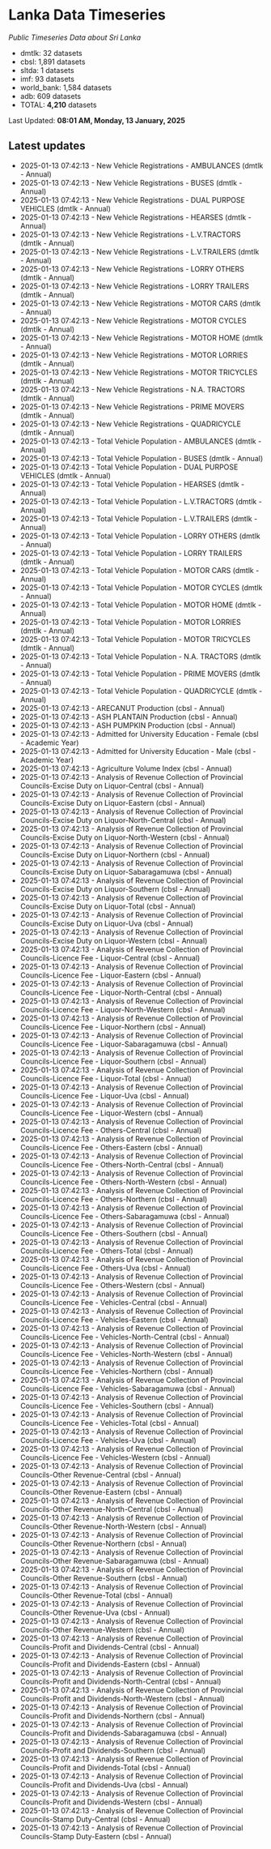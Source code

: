 # Lanka Data Timeseries
*Public Timeseries Data about Sri Lanka*

* dmtlk: 32 datasets
* cbsl: 1,891 datasets
* sltda: 1 datasets
* imf: 93 datasets
* world_bank: 1,584 datasets
* adb: 609 datasets
* TOTAL: **4,210** datasets

Last Updated: **08:01 AM, Monday, 13 January, 2025**

## Latest updates

* 2025-01-13 07:42:13 - New Vehicle Registrations - AMBULANCES (dmtlk - Annual)
* 2025-01-13 07:42:13 - New Vehicle Registrations - BUSES (dmtlk - Annual)
* 2025-01-13 07:42:13 - New Vehicle Registrations - DUAL PURPOSE VEHICLES (dmtlk - Annual)
* 2025-01-13 07:42:13 - New Vehicle Registrations - HEARSES (dmtlk - Annual)
* 2025-01-13 07:42:13 - New Vehicle Registrations - L.V.TRACTORS (dmtlk - Annual)
* 2025-01-13 07:42:13 - New Vehicle Registrations - L.V.TRAILERS (dmtlk - Annual)
* 2025-01-13 07:42:13 - New Vehicle Registrations - LORRY OTHERS (dmtlk - Annual)
* 2025-01-13 07:42:13 - New Vehicle Registrations - LORRY TRAILERS (dmtlk - Annual)
* 2025-01-13 07:42:13 - New Vehicle Registrations - MOTOR CARS (dmtlk - Annual)
* 2025-01-13 07:42:13 - New Vehicle Registrations - MOTOR CYCLES (dmtlk - Annual)
* 2025-01-13 07:42:13 - New Vehicle Registrations - MOTOR HOME (dmtlk - Annual)
* 2025-01-13 07:42:13 - New Vehicle Registrations - MOTOR LORRIES (dmtlk - Annual)
* 2025-01-13 07:42:13 - New Vehicle Registrations - MOTOR TRICYCLES (dmtlk - Annual)
* 2025-01-13 07:42:13 - New Vehicle Registrations - N.A. TRACTORS (dmtlk - Annual)
* 2025-01-13 07:42:13 - New Vehicle Registrations - PRIME MOVERS (dmtlk - Annual)
* 2025-01-13 07:42:13 - New Vehicle Registrations - QUADRICYCLE (dmtlk - Annual)
* 2025-01-13 07:42:13 - Total Vehicle Population - AMBULANCES (dmtlk - Annual)
* 2025-01-13 07:42:13 - Total Vehicle Population - BUSES (dmtlk - Annual)
* 2025-01-13 07:42:13 - Total Vehicle Population - DUAL PURPOSE VEHICLES (dmtlk - Annual)
* 2025-01-13 07:42:13 - Total Vehicle Population - HEARSES (dmtlk - Annual)
* 2025-01-13 07:42:13 - Total Vehicle Population - L.V.TRACTORS (dmtlk - Annual)
* 2025-01-13 07:42:13 - Total Vehicle Population - L.V.TRAILERS (dmtlk - Annual)
* 2025-01-13 07:42:13 - Total Vehicle Population - LORRY OTHERS (dmtlk - Annual)
* 2025-01-13 07:42:13 - Total Vehicle Population - LORRY TRAILERS (dmtlk - Annual)
* 2025-01-13 07:42:13 - Total Vehicle Population - MOTOR CARS (dmtlk - Annual)
* 2025-01-13 07:42:13 - Total Vehicle Population - MOTOR CYCLES (dmtlk - Annual)
* 2025-01-13 07:42:13 - Total Vehicle Population - MOTOR HOME (dmtlk - Annual)
* 2025-01-13 07:42:13 - Total Vehicle Population - MOTOR LORRIES (dmtlk - Annual)
* 2025-01-13 07:42:13 - Total Vehicle Population - MOTOR TRICYCLES (dmtlk - Annual)
* 2025-01-13 07:42:13 - Total Vehicle Population - N.A. TRACTORS (dmtlk - Annual)
* 2025-01-13 07:42:13 - Total Vehicle Population - PRIME MOVERS (dmtlk - Annual)
* 2025-01-13 07:42:13 - Total Vehicle Population - QUADRICYCLE (dmtlk - Annual)
* 2025-01-13 07:42:13 - ARECANUT Production (cbsl - Annual)
* 2025-01-13 07:42:13 - ASH PLANTAIN Production (cbsl - Annual)
* 2025-01-13 07:42:13 - ASH PUMPKIN Production (cbsl - Annual)
* 2025-01-13 07:42:13 - Admitted for University Education - Female (cbsl - Academic Year)
* 2025-01-13 07:42:13 - Admitted for University Education - Male (cbsl - Academic Year)
* 2025-01-13 07:42:13 - Agriculture Volume Index (cbsl - Annual)
* 2025-01-13 07:42:13 - Analysis of Revenue Collection of Provincial Councils-Excise Duty on Liquor-Central (cbsl - Annual)
* 2025-01-13 07:42:13 - Analysis of Revenue Collection of Provincial Councils-Excise Duty on Liquor-Eastern (cbsl - Annual)
* 2025-01-13 07:42:13 - Analysis of Revenue Collection of Provincial Councils-Excise Duty on Liquor-North-Central (cbsl - Annual)
* 2025-01-13 07:42:13 - Analysis of Revenue Collection of Provincial Councils-Excise Duty on Liquor-North-Western (cbsl - Annual)
* 2025-01-13 07:42:13 - Analysis of Revenue Collection of Provincial Councils-Excise Duty on Liquor-Northern (cbsl - Annual)
* 2025-01-13 07:42:13 - Analysis of Revenue Collection of Provincial Councils-Excise Duty on Liquor-Sabaragamuwa (cbsl - Annual)
* 2025-01-13 07:42:13 - Analysis of Revenue Collection of Provincial Councils-Excise Duty on Liquor-Southern (cbsl - Annual)
* 2025-01-13 07:42:13 - Analysis of Revenue Collection of Provincial Councils-Excise Duty on Liquor-Total (cbsl - Annual)
* 2025-01-13 07:42:13 - Analysis of Revenue Collection of Provincial Councils-Excise Duty on Liquor-Uva (cbsl - Annual)
* 2025-01-13 07:42:13 - Analysis of Revenue Collection of Provincial Councils-Excise Duty on Liquor-Western (cbsl - Annual)
* 2025-01-13 07:42:13 - Analysis of Revenue Collection of Provincial Councils-Licence Fee - Liquor-Central (cbsl - Annual)
* 2025-01-13 07:42:13 - Analysis of Revenue Collection of Provincial Councils-Licence Fee - Liquor-Eastern (cbsl - Annual)
* 2025-01-13 07:42:13 - Analysis of Revenue Collection of Provincial Councils-Licence Fee - Liquor-North-Central (cbsl - Annual)
* 2025-01-13 07:42:13 - Analysis of Revenue Collection of Provincial Councils-Licence Fee - Liquor-North-Western (cbsl - Annual)
* 2025-01-13 07:42:13 - Analysis of Revenue Collection of Provincial Councils-Licence Fee - Liquor-Northern (cbsl - Annual)
* 2025-01-13 07:42:13 - Analysis of Revenue Collection of Provincial Councils-Licence Fee - Liquor-Sabaragamuwa (cbsl - Annual)
* 2025-01-13 07:42:13 - Analysis of Revenue Collection of Provincial Councils-Licence Fee - Liquor-Southern (cbsl - Annual)
* 2025-01-13 07:42:13 - Analysis of Revenue Collection of Provincial Councils-Licence Fee - Liquor-Total (cbsl - Annual)
* 2025-01-13 07:42:13 - Analysis of Revenue Collection of Provincial Councils-Licence Fee - Liquor-Uva (cbsl - Annual)
* 2025-01-13 07:42:13 - Analysis of Revenue Collection of Provincial Councils-Licence Fee - Liquor-Western (cbsl - Annual)
* 2025-01-13 07:42:13 - Analysis of Revenue Collection of Provincial Councils-Licence Fee - Others-Central (cbsl - Annual)
* 2025-01-13 07:42:13 - Analysis of Revenue Collection of Provincial Councils-Licence Fee - Others-Eastern (cbsl - Annual)
* 2025-01-13 07:42:13 - Analysis of Revenue Collection of Provincial Councils-Licence Fee - Others-North-Central (cbsl - Annual)
* 2025-01-13 07:42:13 - Analysis of Revenue Collection of Provincial Councils-Licence Fee - Others-North-Western (cbsl - Annual)
* 2025-01-13 07:42:13 - Analysis of Revenue Collection of Provincial Councils-Licence Fee - Others-Northern (cbsl - Annual)
* 2025-01-13 07:42:13 - Analysis of Revenue Collection of Provincial Councils-Licence Fee - Others-Sabaragamuwa (cbsl - Annual)
* 2025-01-13 07:42:13 - Analysis of Revenue Collection of Provincial Councils-Licence Fee - Others-Southern (cbsl - Annual)
* 2025-01-13 07:42:13 - Analysis of Revenue Collection of Provincial Councils-Licence Fee - Others-Total (cbsl - Annual)
* 2025-01-13 07:42:13 - Analysis of Revenue Collection of Provincial Councils-Licence Fee - Others-Uva (cbsl - Annual)
* 2025-01-13 07:42:13 - Analysis of Revenue Collection of Provincial Councils-Licence Fee - Others-Western (cbsl - Annual)
* 2025-01-13 07:42:13 - Analysis of Revenue Collection of Provincial Councils-Licence Fee - Vehicles-Central (cbsl - Annual)
* 2025-01-13 07:42:13 - Analysis of Revenue Collection of Provincial Councils-Licence Fee - Vehicles-Eastern (cbsl - Annual)
* 2025-01-13 07:42:13 - Analysis of Revenue Collection of Provincial Councils-Licence Fee - Vehicles-North-Central (cbsl - Annual)
* 2025-01-13 07:42:13 - Analysis of Revenue Collection of Provincial Councils-Licence Fee - Vehicles-North-Western (cbsl - Annual)
* 2025-01-13 07:42:13 - Analysis of Revenue Collection of Provincial Councils-Licence Fee - Vehicles-Northern (cbsl - Annual)
* 2025-01-13 07:42:13 - Analysis of Revenue Collection of Provincial Councils-Licence Fee - Vehicles-Sabaragamuwa (cbsl - Annual)
* 2025-01-13 07:42:13 - Analysis of Revenue Collection of Provincial Councils-Licence Fee - Vehicles-Southern (cbsl - Annual)
* 2025-01-13 07:42:13 - Analysis of Revenue Collection of Provincial Councils-Licence Fee - Vehicles-Total (cbsl - Annual)
* 2025-01-13 07:42:13 - Analysis of Revenue Collection of Provincial Councils-Licence Fee - Vehicles-Uva (cbsl - Annual)
* 2025-01-13 07:42:13 - Analysis of Revenue Collection of Provincial Councils-Licence Fee - Vehicles-Western (cbsl - Annual)
* 2025-01-13 07:42:13 - Analysis of Revenue Collection of Provincial Councils-Other Revenue-Central (cbsl - Annual)
* 2025-01-13 07:42:13 - Analysis of Revenue Collection of Provincial Councils-Other Revenue-Eastern (cbsl - Annual)
* 2025-01-13 07:42:13 - Analysis of Revenue Collection of Provincial Councils-Other Revenue-North-Central (cbsl - Annual)
* 2025-01-13 07:42:13 - Analysis of Revenue Collection of Provincial Councils-Other Revenue-North-Western (cbsl - Annual)
* 2025-01-13 07:42:13 - Analysis of Revenue Collection of Provincial Councils-Other Revenue-Northern (cbsl - Annual)
* 2025-01-13 07:42:13 - Analysis of Revenue Collection of Provincial Councils-Other Revenue-Sabaragamuwa (cbsl - Annual)
* 2025-01-13 07:42:13 - Analysis of Revenue Collection of Provincial Councils-Other Revenue-Southern (cbsl - Annual)
* 2025-01-13 07:42:13 - Analysis of Revenue Collection of Provincial Councils-Other Revenue-Total (cbsl - Annual)
* 2025-01-13 07:42:13 - Analysis of Revenue Collection of Provincial Councils-Other Revenue-Uva (cbsl - Annual)
* 2025-01-13 07:42:13 - Analysis of Revenue Collection of Provincial Councils-Other Revenue-Western (cbsl - Annual)
* 2025-01-13 07:42:13 - Analysis of Revenue Collection of Provincial Councils-Profit and Dividends-Central (cbsl - Annual)
* 2025-01-13 07:42:13 - Analysis of Revenue Collection of Provincial Councils-Profit and Dividends-Eastern (cbsl - Annual)
* 2025-01-13 07:42:13 - Analysis of Revenue Collection of Provincial Councils-Profit and Dividends-North-Central (cbsl - Annual)
* 2025-01-13 07:42:13 - Analysis of Revenue Collection of Provincial Councils-Profit and Dividends-North-Western (cbsl - Annual)
* 2025-01-13 07:42:13 - Analysis of Revenue Collection of Provincial Councils-Profit and Dividends-Northern (cbsl - Annual)
* 2025-01-13 07:42:13 - Analysis of Revenue Collection of Provincial Councils-Profit and Dividends-Sabaragamuwa (cbsl - Annual)
* 2025-01-13 07:42:13 - Analysis of Revenue Collection of Provincial Councils-Profit and Dividends-Southern (cbsl - Annual)
* 2025-01-13 07:42:13 - Analysis of Revenue Collection of Provincial Councils-Profit and Dividends-Total (cbsl - Annual)
* 2025-01-13 07:42:13 - Analysis of Revenue Collection of Provincial Councils-Profit and Dividends-Uva (cbsl - Annual)
* 2025-01-13 07:42:13 - Analysis of Revenue Collection of Provincial Councils-Profit and Dividends-Western (cbsl - Annual)
* 2025-01-13 07:42:13 - Analysis of Revenue Collection of Provincial Councils-Stamp Duty-Central (cbsl - Annual)
* 2025-01-13 07:42:13 - Analysis of Revenue Collection of Provincial Councils-Stamp Duty-Eastern (cbsl - Annual)